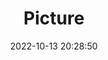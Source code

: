 ---
weight: 1
images:
- /images/edited/231.jpeg
title: Picture
date: 2022-10-13 20:28:50
tags: [luminarneo,work,ilce7m3,dog]
---